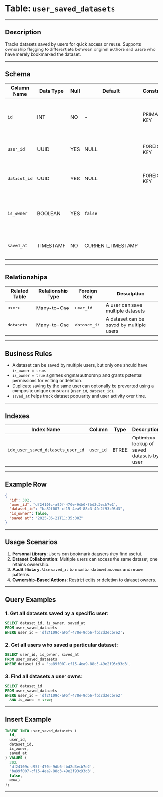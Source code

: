 # Table: `user_saved_datasets`

---

## Description

Tracks datasets saved by users for quick access or reuse. Supports ownership flagging to differentiate between original authors and users who have merely bookmarked the dataset.

---

## Schema

| Column Name  | Data Type | Null | Default            | Constraints | Description                                                       |
| ------------ | --------- | ---- | ------------------ | ----------- | ----------------------------------------------------------------- |
| `id`         | INT       | NO   | -                  | PRIMARY KEY | Unique identifier for each saved dataset record                   |
| `user_id`    | UUID      | YES  | NULL               | FOREIGN KEY | References the user saving the dataset                            |
| `dataset_id` | UUID      | YES  | NULL               | FOREIGN KEY | References the unique dataset being saved                         |
| `is_owner`   | BOOLEAN   | YES  | `false`            |             | Indicates whether the user is the original creator of the dataset |
| `saved_at`   | TIMESTAMP | NO   | CURRENT\_TIMESTAMP |             | Timestamp of when the dataset was saved                           |

---

## Relationships

| Related Table | Relationship Type | Foreign Key  | Description                              |
| ------------- | ----------------- | ------------ | ---------------------------------------- |
| `users`       | Many-to-One       | `user_id`    | A user can save multiple datasets        |
| `datasets`    | Many-to-One       | `dataset_id` | A dataset can be saved by multiple users |

---

## Business Rules

* A dataset can be saved by multiple users, but only one should have `is_owner = true`.
* `is_owner = true` signifies original authorship and grants potential permissions for editing or deletion.
* Duplicate saving by the same user can optionally be prevented using a composite unique constraint (`user_id`, `dataset_id`).
* `saved_at` helps track dataset popularity and user activity over time.

---

## Indexes

| Index Name                        | Column    | Type  | Description                                |
| --------------------------------- | --------- | ----- | ------------------------------------------ |
| `idx_user_saved_datasets_user_id` | `user_id` | BTREE | Optimizes lookup of saved datasets by user |

---

## Example Row

```json
{
  "id": 302,
  "user_id": "df24109c-a95f-470e-9db6-fbd2d3ecb7e2",
  "dataset_id": "ba89f007-cf15-4ea9-88c3-49e2f93c93d3",
  "is_owner": false,
  "saved_at": "2025-06-21T11:35:00Z"
}
```

---

## Usage Scenarios

1. **Personal Library**: Users can bookmark datasets they find useful.
2. **Dataset Collaboration**: Multiple users can access the same dataset; one retains ownership.
3. **Audit History**: Use `saved_at` to monitor dataset access and reuse patterns.
4. **Ownership-Based Actions**: Restrict edits or deletion to dataset owners.

---

## Query Examples

### 1. Get all datasets saved by a specific user:

```sql
SELECT dataset_id, is_owner, saved_at
FROM user_saved_datasets
WHERE user_id = 'df24109c-a95f-470e-9db6-fbd2d3ecb7e2';
```

### 2. Get all users who saved a particular dataset:

```sql
SELECT user_id, is_owner, saved_at
FROM user_saved_datasets
WHERE dataset_id = 'ba89f007-cf15-4ea9-88c3-49e2f93c93d3';
```

### 3. Find all datasets a user owns:

```sql
SELECT dataset_id
FROM user_saved_datasets
WHERE user_id = 'df24109c-a95f-470e-9db6-fbd2d3ecb7e2'
  AND is_owner = true;
```

---

## Insert Example

```sql
INSERT INTO user_saved_datasets (
  id,
  user_id,
  dataset_id,
  is_owner,
  saved_at
) VALUES (
  302,
  'df24109c-a95f-470e-9db6-fbd2d3ecb7e2',
  'ba89f007-cf15-4ea9-88c3-49e2f93c93d3',
  false,
  NOW()
);
```

---